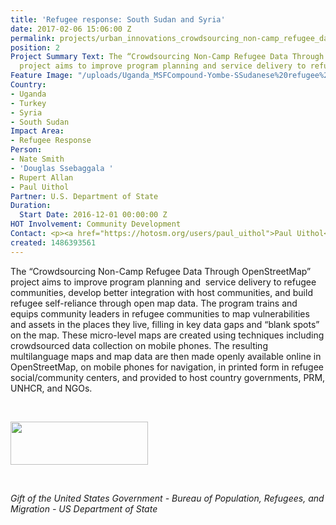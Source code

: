 ```yaml
---
title: 'Refugee response: South Sudan and Syria'
date: 2017-02-06 15:06:00 Z
permalink: projects/urban_innovations_crowdsourcing_non-camp_refugee_data
position: 2
Project Summary Text: The “Crowdsourcing Non-Camp Refugee Data Through OpenStreetMap”
  project aims to improve program planning and service delivery to refugee communities.
Feature Image: "/uploads/Uganda_MSFCompound-Yombe-SSudanese%20refugee%20mapping_July2017.jpg"
Country:
- Uganda
- Turkey
- Syria
- South Sudan
Impact Area:
- Refugee Response
Person:
- Nate Smith
- 'Douglas Ssebaggala '
- Rupert Allan
- Paul Uithol
Partner: U.S. Department of State
Duration:
  Start Date: 2016-12-01 00:00:00 Z
HOT Involvement: Community Development
Contact: <p><a href="https://hotosm.org/users/paul_uithol">Paul Uithol</a></p>
created: 1486393561
---
```


<p>The “Crowdsourcing Non-Camp Refugee Data Through OpenStreetMap” project aims to improve program planning and&nbsp; service delivery to refugee communities, develop better integration with host communities, and build refugee self-reliance through open map data. The program trains and equips community leaders in refugee communities to map vulnerabilities and assets in the places they live, filling in key data gaps and “blank spots” on the map. These micro-level maps are created using techniques including crowdsourced data collection on mobile phones. The resulting multilanguage maps and map data are then made openly available online in OpenStreetMap, on mobile phones for navigation, in printed form in refugee social/community centers, and provided to host country governments, PRM, UNHCR, and NGOs.</p><p>&nbsp;</p><p><img src="https://hotosm.org/sites/default/files/styles/medium/public/usdos.jpg?itok=pNbdbLyX" alt="" width="220" height="69"></p><p>&nbsp;</p><p><em>Gift of the United States Government - Bureau of Population, Refugees, and Migration - US Department of State</em></p>
